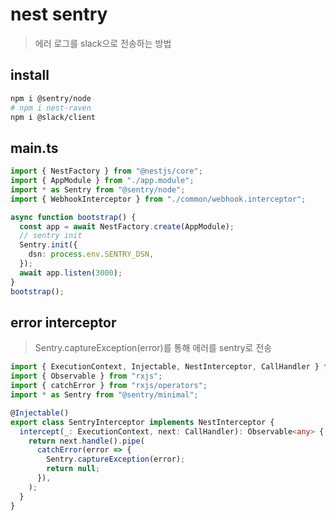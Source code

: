 # nest sentry

> 에러 로그를 slack으로 전송하는 방법

## install

```sh
npm i @sentry/node
# npm i nest-raven
npm i @slack/client
```

## main.ts

```ts
import { NestFactory } from "@nestjs/core";
import { AppModule } from "./app.module";
import * as Sentry from "@sentry/node";
import { WebhookInterceptor } from "./common/webhook.interceptor";

async function bootstrap() {
  const app = await NestFactory.create(AppModule);
  // sentry init
  Sentry.init({
    dsn: process.env.SENTRY_DSN,
  });
  await app.listen(3000);
}
bootstrap();
```

## error interceptor

> Sentry.captureException(error)를 통해 에러를 sentry로 전송

```ts
import { ExecutionContext, Injectable, NestInterceptor, CallHandler } from "@nestjs/common";
import { Observable } from "rxjs";
import { catchError } from "rxjs/operators";
import * as Sentry from "@sentry/minimal";

@Injectable()
export class SentryInterceptor implements NestInterceptor {
  intercept(_: ExecutionContext, next: CallHandler): Observable<any> {
    return next.handle().pipe(
      catchError(error => {
        Sentry.captureException(error);
        return null;
      }),
    );
  }
}
```
